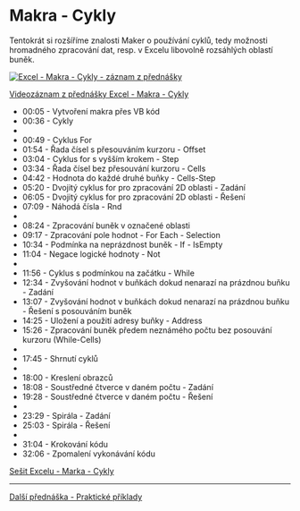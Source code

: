 # Makra - Cykly

Tentokrát si rozšíříme znalosti Maker o používání cyklů, tedy možnosti hromadného zpracování dat, resp. v Excelu libovolně rozsáhlých oblastí buněk.

[![Excel - Makra - Cykly - záznam z přednášky](https://img.youtube.com/vi/FWgVIje0NVw/0.jpg)](https://youtu.be/FWgVIje0NVw)

[Videozáznam z přednášky Excel - Makra - Cykly](https://youtu.be/FWgVIje0NVw)

* 00:05 - Vytvoření makra přes VB kód
* 00:36 - Cykly
* 
* 00:49 - Cyklus For
* 01:54 - Řada čísel s přesouváním kurzoru - Offset
* 03:04 - Cyklus for s vyšším krokem - Step
* 03:34 - Řada čísel bez přesouvání kurzoru - Cells
* 04:42 - Hodnota do každé druhé buňky - Cells-Step
* 05:20 - Dvojitý cyklus for pro zpracování 2D oblasti - Zadání
* 06:05 - Dvojitý cyklus for pro zpracování 2D oblasti - Řešení
* 07:09 - Náhodá čísla - Rnd
* 
* 08:24 - Zpracování buněk v označené oblasti
* 09:17 - Zpracování pole hodnot - For Each - Selection
* 10:34 - Podmínka na neprázdnost buněk - If - IsEmpty
* 11:04 - Negace logické hodnoty - Not
* 
* 11:56 - Cyklus s podmínkou na začátku - While
* 12:34 - Zvyšování hodnot v buňkách dokud nenarazí na prázdnou buňku - Zadání
* 13:07 - Zvyšování hodnot v buňkách dokud nenarazí na prázdnou buňku - Řešení s posouváním buněk
* 14:25 - Uložení a použití adresy buňky - Address
* 15:26 - Zpracování buněk předem neznámého počtu bez posouvání kurzoru (While-Cells)
* 
* 17:45 - Shrnutí cyklů
* 
* 18:00 - Kreslení obrazců
* 18:08 - Soustředné čtverce v daném počtu - Zadání
* 19:28 - Soustředné čtverce v daném počtu - Řešení
* 
* 23:29 - Spirála - Zadání
* 25:03 - Spirála - Řešení
* 
* 31:04 - Krokování kódu
* 32:06 - Zpomalení vykonávání kódu


[Sešit Excelu - Marka - Cykly](https://github.com/PetrVobornik/prednasky/tree/master/Excel/10-MakraCykly/makra-cykly.xlsm)

---

[Další přednáška - Praktické příklady](https://github.com/PetrVobornik/prednasky/tree/master/Excel/11-PraktickePriklady)
